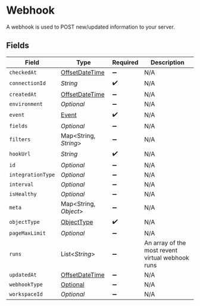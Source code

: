 # Webhook

A webhook is used to POST new/updated information to your server.


## Fields

| Field                                                                                     | Type                                                                                      | Required                                                                                  | Description                                                                               |
| ----------------------------------------------------------------------------------------- | ----------------------------------------------------------------------------------------- | ----------------------------------------------------------------------------------------- | ----------------------------------------------------------------------------------------- |
| `checkedAt`                                                                               | [OffsetDateTime](https://docs.oracle.com/javase/8/docs/api/java/time/OffsetDateTime.html) | :heavy_minus_sign:                                                                        | N/A                                                                                       |
| `connectionId`                                                                            | *String*                                                                                  | :heavy_check_mark:                                                                        | N/A                                                                                       |
| `createdAt`                                                                               | [OffsetDateTime](https://docs.oracle.com/javase/8/docs/api/java/time/OffsetDateTime.html) | :heavy_minus_sign:                                                                        | N/A                                                                                       |
| `environment`                                                                             | *Optional<String>*                                                                        | :heavy_minus_sign:                                                                        | N/A                                                                                       |
| `event`                                                                                   | [Event](../../models/shared/Event.md)                                                     | :heavy_check_mark:                                                                        | N/A                                                                                       |
| `fields`                                                                                  | *Optional<String>*                                                                        | :heavy_minus_sign:                                                                        | N/A                                                                                       |
| `filters`                                                                                 | Map<String, *String*>                                                                     | :heavy_minus_sign:                                                                        | N/A                                                                                       |
| `hookUrl`                                                                                 | *String*                                                                                  | :heavy_check_mark:                                                                        | N/A                                                                                       |
| `id`                                                                                      | *Optional<String>*                                                                        | :heavy_minus_sign:                                                                        | N/A                                                                                       |
| `integrationType`                                                                         | *Optional<String>*                                                                        | :heavy_minus_sign:                                                                        | N/A                                                                                       |
| `interval`                                                                                | *Optional<Double>*                                                                        | :heavy_minus_sign:                                                                        | N/A                                                                                       |
| `isHealthy`                                                                               | *Optional<Boolean>*                                                                       | :heavy_minus_sign:                                                                        | N/A                                                                                       |
| `meta`                                                                                    | Map<String, *Object*>                                                                     | :heavy_minus_sign:                                                                        | N/A                                                                                       |
| `objectType`                                                                              | [ObjectType](../../models/shared/ObjectType.md)                                           | :heavy_check_mark:                                                                        | N/A                                                                                       |
| `pageMaxLimit`                                                                            | *Optional<Double>*                                                                        | :heavy_minus_sign:                                                                        | N/A                                                                                       |
| `runs`                                                                                    | List<*String*>                                                                            | :heavy_minus_sign:                                                                        | An array of the most revent virtual webhook runs                                          |
| `updatedAt`                                                                               | [OffsetDateTime](https://docs.oracle.com/javase/8/docs/api/java/time/OffsetDateTime.html) | :heavy_minus_sign:                                                                        | N/A                                                                                       |
| `webhookType`                                                                             | [Optional<WebhookType>](../../models/shared/WebhookType.md)                               | :heavy_minus_sign:                                                                        | N/A                                                                                       |
| `workspaceId`                                                                             | *Optional<String>*                                                                        | :heavy_minus_sign:                                                                        | N/A                                                                                       |